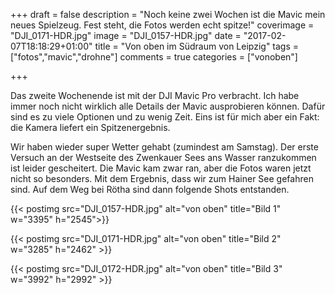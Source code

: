 +++
draft = false
description = "Noch keine zwei Wochen ist die Mavic mein neues Spielzeug. Fest steht, die Fotos werden echt spitze!"
coverimage = "DJI_0171-HDR.jpg"
image = "DJI_0157-HDR.jpg"
date = "2017-02-07T18:18:29+01:00"
title = "Von oben im Südraum von Leipzig"
tags = ["fotos","mavic","drohne"]
comments = true
categories = ["vonoben"]

+++

Das zweite Wochenende ist mit der DJI Mavic Pro verbracht. Ich habe immer noch nicht wirklich alle Details der Mavic ausprobieren können. Dafür sind es zu viele Optionen und zu wenig Zeit. Eins ist für mich aber ein Fakt: die Kamera liefert ein Spitzenergebnis.

Wir haben wieder super Wetter gehabt (zumindest am Samstag). Der erste Versuch an der Westseite des Zwenkauer Sees ans Wasser ranzukommen ist leider gescheitert. Die Mavic kam zwar ran, aber die Fotos waren jetzt nicht so besonders. Mit dem Ergebnis, dass wir zum Hainer See gefahren sind. Auf dem Weg bei Rötha sind dann folgende Shots entstanden.

{{< postimg src="DJI_0157-HDR.jpg" alt="von oben" title="Bild 1"  w="3395" h="2545">}}

{{< postimg src="DJI_0171-HDR.jpg" alt="von oben" title="Bild 2" w="3285" h="2462" >}}

{{< postimg src="DJI_0172-HDR.jpg" alt="von oben" title="Bild 3" w="3992" h="2992" >}}
